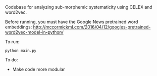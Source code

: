 Codebase for analyzing sub-morphemic systematicity using CELEX and word2vec.

Before running, you must have the Google News pretrained word embeddings: http://mccormickml.com/2016/04/12/googles-pretrained-word2vec-model-in-python/

To run:

```python main.py```

To do:
* Make code more modular